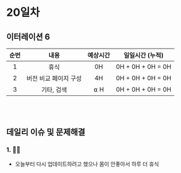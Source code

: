 # 20일차
## 이터레이션 6
|순번|내용|예상시간|일일시간 (누적)
|:---:|:-----:|:-------:|:-------:
|1|휴식| 0H | 0H + 0H + 0H = 0H
|2|버전 비교 페이지 구성| 4H | 0H + 0H + 0H = 0H
|3|기타, 검색| ⍺ H | 0H + 0H + 0H = 0H


</br></br>
## 데일리 이슈 및 문제해결
### 1. 🤒😪   
  - 오늘부터 다시 업데이트하려고 했으나 몸이 안좋아서 하루 더 휴식
